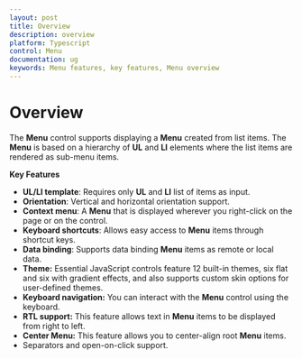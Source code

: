 ```yaml
---
layout: post
title: Overview
description: overview
platform: Typescript
control: Menu
documentation: ug
keywords: Menu features, key features, Menu overview
---
```


# Overview

The **Menu** control supports displaying a **Menu** created from list items. The **Menu** is based on a hierarchy of **UL** and **LI** elements where the list items are rendered as sub-menu items.

**Key Features**

* **UL/LI template**: Requires only **UL** and **LI** list of items as input.
* **Orientation**: Vertical and horizontal orientation support.
* **Context menu**: A **Menu** that is displayed wherever you right-click on the page or on the control.
* **Keyboard shortcuts**: Allows easy access to **Menu** items through shortcut keys.
* **Data binding**: Supports data binding **Menu** items as remote or local data.
* **Theme:** Essential JavaScript controls feature 12 built-in themes, six flat and six with gradient effects, and also supports custom skin options for user-defined themes. 
* **Keyboard navigation:** You can interact with the **Menu** control using the keyboard. 
* **RTL support:** This feature allows text in **Menu** items to be displayed from right to left. 
* **Center Menu:** This feature allows you to center-align root **Menu** items.
* Separators and open-on-click support.